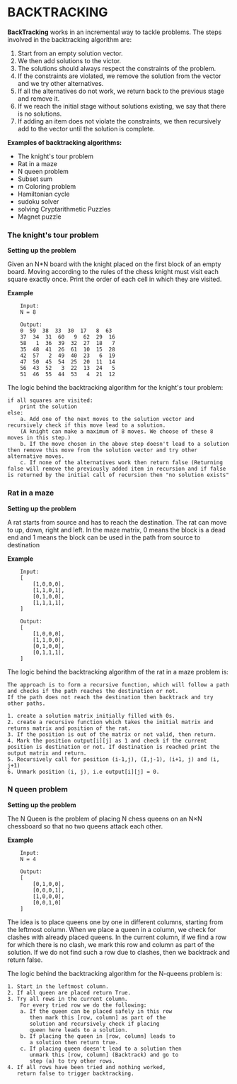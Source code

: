 # BACKTRACKING

**BackTracking** works in an incremental way to tackle problems.
The steps involved in the backtracking algorithm are:

1. Start from an empty solution vector. 
2. We then add solutions to the victor. 
3. The solutions should always respect the constraints of the problem. 
4. If the constraints are violated, we remove the solution from the vector and we try other alternatives. 
5. If all the alternatives do not work, we return back to the previous stage and remove it. 
6. If we reach the initial stage without solutions existing, we say that there is no solutions.
7. If adding an item does not violate the constraints, we then recursively add to the vector until the solution is complete. 

**Examples of backtracking algorithms:**
- The knight's tour problem
- Rat in a maze
- N queen problem
- Subset sum
- m Coloring problem
- Hamiltonian cycle
- sudoku solver
- solving Cryptarithmetic Puzzles
- Magnet puzzle

### The knight's tour problem

**Setting up the problem**

Given an N*N board with the knight placed on the first block of an empty board. Moving according to the rules of the chess knight
must visit each square exactly once. Print the order of each cell in which they are visited. 

**Example**

```
    Input: 
    N = 8
```

```
    Output: 
    0  59  38  33  30  17   8  63
    37  34  31  60   9  62  29  16
    58   1  36  39  32  27  18   7
    35  48  41  26  61  10  15  28
    42  57   2  49  40  23   6  19
    47  50  45  54  25  20  11  14
    56  43  52   3  22  13  24   5
    51  46  55  44  53   4  21  12
```

The logic behind the backtracking algorithm for the knight's tour problem:

```
if all squares are visited:
    print the solution
else:
    a. Add one of the next moves to the solution vector and recursively check if this move lead to a solution.
    (A knight can make a maximum of 8 moves. We choose of these 8 moves in this step.)
    b. If the move chosen in the above step doesn't lead to a solution then remove this move from the solution vector and try other alternative moves.
    c. If none of the alternatives work then return false (Returning false will remove the previously added item in recursion and if false is returned by the initial call of recursion then "no solution exists"
```

### Rat in a maze

**Setting up the problem**

A rat starts from source and has to reach the destination. The rat can move to up, down, right and left. In the maze matrix, 0 means the block is a dead end and 1 means the block can be used in the path from source to destination

**Example**

```
    Input:
    [
        [1,0,0,0],
        [1,1,0,1],
        [0,1,0,0],
        [1,1,1,1],
    ]
```
```
    Output:
    [
        [1,0,0,0],
        [1,1,0,0],
        [0,1,0,0],
        [0,1,1,1],
    ]
```

The logic behind the backtracking algorithm of the rat in a maze problem is:

```
The approach is to form a recursive function, which will follow a path and checks if the path reaches the destination or not.
If the path does not reach the destination then backtrack and try other paths. 

1. create a solution matrix initially filled with 0s.
2. create a recursive function which takes the initial matrix and returns matrix and position of the rat.
3. If the position is out of the matrix or not valid, then return.
4. Mark the position output[i][j] as 1 and check if the current position is destination or not. If destination is reached print the output matrix and return.
5. Recursively call for position (i-1,j), (I,j-1), (i+1, j) and (i, j+1)
6. Unmark position (i, j), i.e output[i][j] = 0.
```

### N queen problem

**Setting up the problem**

The N Queen is the problem of placing N chess queens on an N×N chessboard so that no two queens attack each other.

**Example**

```
    Input:
    N = 4
```
```
    Output:
    [
        [0,1,0,0],
        [0,0,0,1],
        [1,0,0,0],
        [0,0,1,0]
    ]
```

The idea is to place queens one by one in different columns, starting from the leftmost column. When we place a queen in a column, we check for clashes with already placed queens. In the current column, if we find a row for which there is no clash, we mark this row and column as part of the solution. If we do not find such a row due to clashes, then we backtrack and return false.

The logic behind the backtracking algorithm for the N-queens problem is:

```
1. Start in the leftmost column.
2. If all queen are placed return True.
3. Try all rows in the current column. 
    For every tried row we do the following:
    a. If the queen can be placed safely in this row 
       then mark this [row, column] as part of the 
       solution and recursively check if placing
       queen here leads to a solution.
    b. If placing the queen in [row, column] leads to
       a solution then return true.
    c. If placing queen doesn't lead to a solution then
       unmark this [row, column] (Backtrack) and go to 
       step (a) to try other rows.
4. If all rows have been tried and nothing worked,
   return false to trigger backtracking.

```